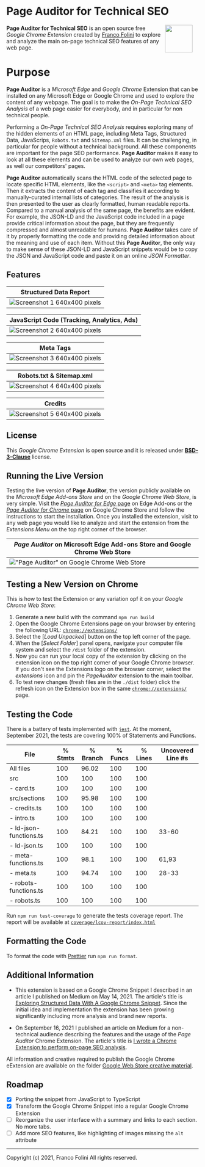 # Page Auditor for Technical SEO 
<img src='./web-store-images/Store-Icon_128x128.png' align='right' style='margin-right:16px;width:72px;'>**Page Auditor for Technical SEO** is an open source free _Google Chrome Extension_ created by [Franco Folini](https://www.linkedin.com/in/francofolini/) to explore and analyze the main on-page technical SEO features of any web page.



# Purpose
**Page Auditor** is a _Microsoft Edge_ and _Google Chrome_ Extension that can be installed on any Microsoft Edge or Google Chrome and used to explore the content of any webpage. The goal is to make the _On-Page Technical SEO Analysis_ of a web page easier for everybody, and in particular for non technical people.

Performing a _On-Page Technical SEO Analysis_ requires exploring many of the hidden elements of an HTML page, including Meta Tags, Structured Data, JavaScrips, `Robots.txt` and `Sitemap.xml` files. It can be challenging, in particular for people without a technical background. All these components are important for the page SEO performance. **Page Auditor** makes it easy to look at all these elements and can be used to analyze our own web pages, as well our competitors' pages.

**Page Auditor** automatically scans the HTML code of the selected page to locate specific HTML elements, like the `<script>` and `<meta>` tag elements. Then it extracts the content of each tag and classifies it according to manually-curated internal lists of categories. The result of the analysis is then presented to the user as clearly formatted, human readable reports. Compared to a manual analysis of the same page, the benefits are evident. For example, the JSON-LD and the JavaScript code included in a page provide critical information about the page, but they are frequently compressed and almost unreadable for humans. **Page Auditor** takes care of it by properly formatting the code and providing detailed information about the meaning and use of each item. Without this **Page Auditor**, the only way to make sense of these JSON-LD and JavaScript snippets would be to copy the JSON and JavaScript code and paste it on an online _JSON Formatter_.


## Features
| Structured Data Report
| -
![Screenshot 1 640x400 pixels](./web-store-images/1_Screenshot_640x400.png)|

| JavaScript Code (Tracking, Analytics, Ads)
| -
|![Screenshot 2 640x400 pixels](./web-store-images/2_Screenshot_640x400.png)|

| Meta Tags
| -
|![Screenshot 3 640x400 pixels](./web-store-images/3_Screenshot_640x400.png)|

| Robots.txt & Sitemap.xml
| -
|![Screenshot 4 640x400 pixels](./web-store-images/4_Screenshot_640x400.png)|

| Credits
| -
|![Screenshot 5 640x400 pixels](./web-store-images/5_Screenshot_640x400.png)|


## License
This _Google Chrome Extension_ is open source and it is released under [__BSD-3-Clause__](./LICENSE.md) license.

## Running the Live Version
Testing the live version of **Page Auditor**, the version publicly available on the _Microsoft Edge Add-ons Store_ and on the _Google Chrome Web Store_, is very simple. Visit the [*Page Auditor for Edge* page](https://microsoftedge.microsoft.com/addons/Microsoft-Edge-Extensions-Home) on Edge Add-ons or the [*Page Auditor for Chrome* page](https://chrome.google.com/webstore/detail/page-auditor-for-technica/dogloealpnibhaieipodofhcbamacabh) on Google Chrome Store and follow the instructions to start the installation.
Once you installed the extension, visit to any web page you would like to analyze and start the extension from the *Extensions Menu* on the top right corner of the browser.

| _Page Auditor_ on Microsoft Edge Add-ons Store and Google Chrome Web Store |
| -- |
|!["Page Auditor" on Google Chrome Web Store](web-store-images/ChromeWebStore.png)|


## Testing a New Version on Chrome
This is how to test the Extension or any variation opf it on your _Google Chrome Web Store_:
1. Generate a new build with the command `npm run build`
1. Open the Google Chrome Extensions page on your browser by entering the following URL: [`chrome://extensions/`](chrome://extensions/)
1. Select the [*Load Unpacked*] button on the top left corner of the page.
1. When the [*Select Folder*] panel opens, navigate your computer file system and select the `/dist` folder of the extension.
1. Now you can run your local copy of the extension by clicking on the extension icon on the top right corner of your Google Chrome browser. If you don't see the Extensions logo on the browser corner, select the _extensions_ icon and pin the _PageAuditor_ extension to the main toolbar.
1. To test new changes (fresh files are in the `./dist` folder) click the refresh icon on the Extension box in the same [`chrome://extensions/`](chrome://extensions/) page.



## Testing the Code
There is a battery of tests implemented with [`jest`](https://jestjs.io/). At the moment, September 2021, the tests are covering 100% of Statements and Functions.

| File                    | % Stmts | % Branch | % Funcs | % Lines | Uncovered Line #s 
|-------------------------|---------|----------|---------|---------|-------------------
| All files               |     100 |    96.02 |     100 |     100 |                   
|  src                    |     100 |      100 |     100 |     100 |                   
|  - card.ts              |     100 |      100 |     100 |     100 |                   
|  src/sections           |     100 |    95.98 |     100 |     100 |                   
|  - credits.ts           |     100 |      100 |     100 |     100 |                   
|  - intro.ts             |     100 |      100 |     100 |     100 |                   
|  - ld-json-functions.ts |     100 |    84.21 |     100 |     100 | 33-60
|  - ld-json.ts           |     100 |      100 |     100 |     100 | 
|  - meta-functions.ts    |     100 |     98.1 |     100 |     100 | 61,93
|  - meta.ts              |     100 |    94.74 |     100 |     100 | 28-33
|  - robots-functions.ts  |     100 |      100 |     100 |     100 | 
|  - robots.ts            |     100 |      100 |     100 |     100 | 

Run `npm run test-coverage` to generate the tests coverage report. 
The report will be available at [`coverage/lcov-report/index.html`](coverage/lcov-report/index.html)

## Formatting the Code
To format the code with [Prettier](https://prettier.io/) run `npm run format`.

## Additional Information
* This extension is based on a Google Chrome Snippet I described in an article I published on Medium on May 14, 2021. The article's title is [Exploring Structured Data With A Google Chrome Snippet](https://folini.medium.com/exploring-structured-data-with-a-google-chrome-snippet-944ad4ef831). Since the initial idea and implementation the extension has been growing significantly including more analysis and brand new reports.

* On September 16, 2021 I published an article on Medium for a non-technical audience describing the features and the usage of the _Page Auditor_ Chrome Extension. The article's title is [I wrote a Chrome Extension to perform on-page SEO analysis](https://folini.medium.com/i-wrote-a-chrome-extension-to-perform-on-page-seo-analysis-d680f6713707).

All information and creative required to publish the Google Chrome eExtension are available on the folder [Google Web Store creative material](./GoogleWebStore.md).

## Roadmap
- [x] Porting the snippet from JavaScript to TypeScript
- [x] Transform the Google Chrome Snippet into a regular Google Chrome Extension
- [ ] Reorganize the user interface with a summary and links to each section. No more tabs.
- [ ] Add more SEO features, like highlighting of images missing the `alt` attribute

---
Copyright (c) 2021, Franco Folini
All rights reserved.
